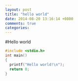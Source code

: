 ```yaml
---
layout: post
title: "hello world"
date: 2014-08-20 13:16:14 +0800
comments: true
categories: 
---
```

#Hello world

``` c The Famous Hello world.
#include <stdio.h>
int main()
{
  printf("Hello world!\n");
  return 0;
}
```
